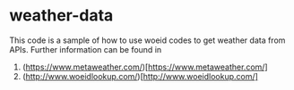# weather-data

This code is a sample of how to use woeid codes to get weather data from APIs. Further information can be found in 
1. (https://www.metaweather.com/)[https://www.metaweather.com/]
1. (http://www.woeidlookup.com/)[http://www.woeidlookup.com/]
